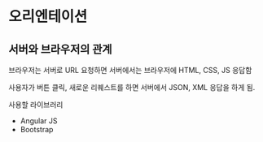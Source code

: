 # 오리엔테이션

## 서버와 브라우저의 관계

브라우저는 서버로 URL 요청하면 서버에서는 브라우저에 HTML, CSS, JS 응답함

사용자가 버튼 클릭, 새로운 리퀘스트를 하면 서버에서 JSON, XML 응답을 하게 됨.

사용할 라이브러리

- Angular JS
- Bootstrap